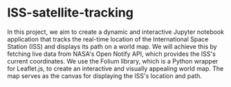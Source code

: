 # ISS-satellite-tracking
In this project, we aim to create a dynamic and interactive Jupyter notebook application that tracks the real-time location of the International Space Station (ISS) and displays its path on a world map.
We will achieve this by fetching live data from NASA's Open Notify API, which provides the ISS's current coordinates.
We use the Folium library, which is a Python wrapper for Leaflet.js, to create an interactive and visually appealing world map.
The map serves as the canvas for displaying the ISS's location and path.
